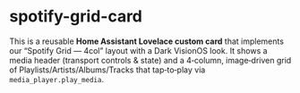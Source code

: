 # spotify-grid-card
This is a reusable **Home Assistant Lovelace custom card** that implements our “Spotify Grid — 4col” layout with a Dark VisionOS look. It shows a media header (transport controls &amp; state) and a 4‑column, image‑driven grid of Playlists/Artists/Albums/Tracks that tap‑to‑play via `media_player.play_media`.

